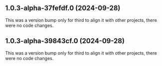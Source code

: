 ## 1.0.3-alpha-37fefdf.0 (2024-09-28)

This was a version bump only for third to align it with other projects, there were no code changes.

## 1.0.3-alpha-39843cf.0 (2024-09-28)

This was a version bump only for third to align it with other projects, there were no code changes.
